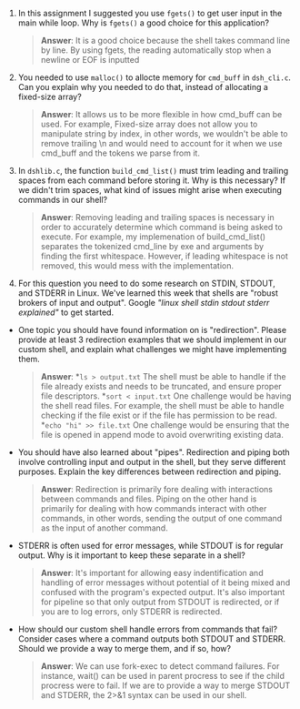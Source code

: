 1. In this assignment I suggested you use `fgets()` to get user input in the main while loop. Why is `fgets()` a good choice for this application?

    > **Answer**:  It is a good choice because the shell takes command line by line. By using fgets, the reading automatically stop when a newline or EOF is inputted

2. You needed to use `malloc()` to allocte memory for `cmd_buff` in `dsh_cli.c`. Can you explain why you needed to do that, instead of allocating a fixed-size array?

    > **Answer**:  It allows us to be more flexible in how cmd_buff can be used. For example, Fixed-size array does not allow you to manipulate string by index, in other words, we wouldn't be able to remove trailing \n and would need to account for it when we use cmd_buff and the tokens we parse from it.


3. In `dshlib.c`, the function `build_cmd_list()` must trim leading and trailing spaces from each command before storing it. Why is this necessary? If we didn't trim spaces, what kind of issues might arise when executing commands in our shell?

    > **Answer**:  Removing leading and trailing spaces is necessary in order to accurately determine which command is being asked to execute. For example, my implemenation of build_cmd_list() separates the tokenized cmd_line by exe and arguments by finding the first whitespace. However, if leading whitespace is not removed, this would mess with the implementation.

4. For this question you need to do some research on STDIN, STDOUT, and STDERR in Linux. We've learned this week that shells are "robust brokers of input and output". Google _"linux shell stdin stdout stderr explained"_ to get started.

- One topic you should have found information on is "redirection". Please provide at least 3 redirection examples that we should implement in our custom shell, and explain what challenges we might have implementing them.

    > **Answer**: 
     *`ls > output.txt` The shell must be able to handle if the file already exists and needs to be truncated, and ensure proper file descriptors.
     *`sort < input.txt` One challenge would be having the shell read files. For example, the shell must be able to handle checking if the file exist or if the file has permission to be read.
     *`echo "hi" >> file.txt` One challenge would be ensuring that the file is opened in append mode to avoid overwriting existing data.

- You should have also learned about "pipes". Redirection and piping both involve controlling input and output in the shell, but they serve different purposes. Explain the key differences between redirection and piping.

    > **Answer**:  Redirection is primarily fore dealing with interactions between commands and files. Piping on the other hand is primarily for dealing with how commands interact with other commands, in other words, sending the output of one command as the input of another command.

- STDERR is often used for error messages, while STDOUT is for regular output. Why is it important to keep these separate in a shell?

    > **Answer**:  It's important for allowing easy indentification and handling of error messages without potential of it being mixed and confused with the program's expected output. It's also important for pipeline so that only output from STDOUT is redirected, or if you are to log errors, only STDERR is redirected.

- How should our custom shell handle errors from commands that fail? Consider cases where a command outputs both STDOUT and STDERR. Should we provide a way to merge them, and if so, how?

    > **Answer**:  We can use fork-exec to detect command failures. For instance, wait() can be used in parent procress to see if the child procress were to fail. If we are to provide a way to merge STDOUT and STDERR, the 2>&1 syntax can be used in our shell.